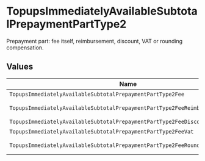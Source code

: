 # TopupsImmediatelyAvailableSubtotalPrepaymentPartType2

Prepayment part: fee itself, reimbursement, discount, VAT or rounding compensation.


## Values

| Name                                                                           | Value                                                                          |
| ------------------------------------------------------------------------------ | ------------------------------------------------------------------------------ |
| `TopupsImmediatelyAvailableSubtotalPrepaymentPartType2Fee`                     | fee                                                                            |
| `TopupsImmediatelyAvailableSubtotalPrepaymentPartType2FeeReimbursement`        | fee-reimbursement                                                              |
| `TopupsImmediatelyAvailableSubtotalPrepaymentPartType2FeeDiscount`             | fee-discount                                                                   |
| `TopupsImmediatelyAvailableSubtotalPrepaymentPartType2FeeVat`                  | fee-vat                                                                        |
| `TopupsImmediatelyAvailableSubtotalPrepaymentPartType2FeeRoundingCompensation` | fee-rounding-compensation                                                      |